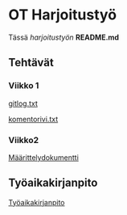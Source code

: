 
# OT Harjoitustyö
Tässä  *harjoitustyön* **README.md**

## Tehtävät
### Viikko 1
[gitlog.txt](./laskarit/viikko1/gitlog.txt)

[komentorivi.txt](./laskarit/viikko1/komentorivi.txt)

### Viikko2
[Määrittelydokumentti](./dokumentaatio/vaatimusmaarittely.md)


## Työaikakirjanpito
[Työaikakirjanpito](./dokumentaatio/tuntikirjanpito.md)